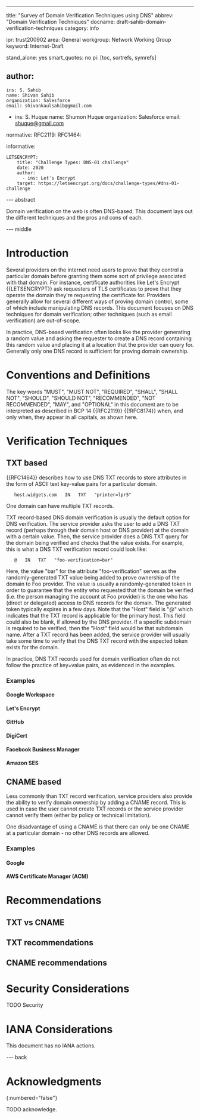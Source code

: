 ---
title: "Survey of Domain Verification Techniques using DNS"
abbrev: "Domain Verification Techniques"
docname: draft-sahib-domain-verification-techniques
category: info

ipr: trust200902
area: General
workgroup: Network Working Group
keyword: Internet-Draft

stand_alone: yes
smart_quotes: no
pi: [toc, sortrefs, symrefs]

author:
 -
    ins: S. Sahib
    name: Shivan Sahib
    organization: Salesforce
    email: shivankaulsahib@gmail.com

 -
    ins: S. Huque
    name: Shumon Huque
    organization: Salesforce
    email: shuque@gmail.com

normative:
  RFC2119:
  RFC1464:

informative:

    LETSENCRYPT:
        title: "Challenge Types: DNS-01 challenge"
        date: 2020
        author:
          - ins: Let's Encrypt
        target: https://letsencrypt.org/docs/challenge-types/#dns-01-challenge



--- abstract

Domain verification on the web is often DNS-based. This document lays out the different techniques and the pros and cons of each.

--- middle

# Introduction

Several providers on the internet need users to prove that they control a particular domain before granting them some sort of privilege associated with that domain. For instance, certificate authorities like Let's Encrypt {{LETSENCRYPT}} ask requesters of TLS certificates to prove that they operate the domain they're requesting the certificate for. Providers generally allow for several different ways of proving domain control, some of which include manipulating DNS records. This document focuses on DNS techniques for domain verification; other techniques (such as email verification) are out-of-scope.

In practice, DNS-based verification often looks like the provider generating a random value and asking the requester to create a DNS record containing this random value and placing it at a location that the provider can query for. Generally only one DNS record is sufficient for proving domain ownership.

# Conventions and Definitions

The key words "MUST", "MUST NOT", "REQUIRED", "SHALL", "SHALL NOT", "SHOULD",
"SHOULD NOT", "RECOMMENDED", "NOT RECOMMENDED", "MAY", and "OPTIONAL" in this
document are to be interpreted as described in BCP 14 {{RFC2119}} {{!RFC8174}}
when, and only when, they appear in all capitals, as shown here.

# Verification Techniques

## TXT based

{{RFC1464}} describes how to use DNS TXT records to store attributes in the form of ASCII text key-value pairs for a particular domain.

       host.widgets.com   IN   TXT   "printer=lpr5"

One domain can have multiple TXT records.

TXT record-based DNS domain verification is usually the default option for DNS verification. The service provider asks the user to add a DNS TXT record (perhaps through their domain host or DNS provider) at the domain with a certain value. Then, the service provider does a DNS TXT query for the domain being verified and checks that the value exists. For example, this is what a DNS TXT verification record could look like:

       @   IN   TXT   "foo-verification=bar"

Here, the value "bar" for the attribute "foo-verification" serves as the randomly-generated TXT value being added to prove ownership of the domain to Foo provider. The value is usually a randomly-generated token in order to guarantee that the entity who requested that the domain be verified (i.e. the person managing the account at Foo provider) is the one who has (direct or delegated) access to DNS records for the domain. The generated token typically expires in a few days. Note that the "Host" field is "@" which indicates that the TXT record is applicable for the primary host. This field could also be blank, if allowed by the DNS provider. If a specific subdomain is required to be verified, then the "Host" field would be that subdomain name. After a TXT record has been added, the service provider will usually take some time to verify that the DNS TXT record with the expected token exists for the domain.

In practice, DNS TXT records used for domain verification often do not follow the practice of key=value pairs, as evidenced in the examples.



### Examples

#### Google Workspace

#### Let's Encrypt

#### GitHub

#### DigiCert

#### Facebook Business Manager

#### Amazon SES



## CNAME based

Less commonly than TXT record verification, service providers also provide the ability to verify domain ownership by adding a CNAME record. This is used in case the user cannot create TXT records or the service provider cannot verify them (either by policy or technical limitation).

One disadvantage of using a CNAME is that there can only be one CNAME at a particular domain - no other DNS records are allowed.

### Examples

#### Google

#### AWS Certificate Manager (ACM)

# Recommendations

## TXT vs CNAME

## TXT recommendations

## CNAME recommendations


# Security Considerations

TODO Security


# IANA Considerations

This document has no IANA actions.



--- back

# Acknowledgments
{:numbered="false"}

TODO acknowledge.
